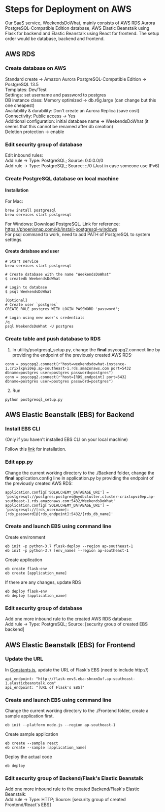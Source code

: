 # Steps for Deployment on AWS
Our SaaS service, WeekendsDoWhat, mainly consists of AWS RDS Aurora PostgreSQL-Compatible Edition database, AWS Elastic Beanstalk using Flask for backend and Elastic Beanstalk using React for frontend. The setup order would be database, backend and frontend.

## AWS RDS

### Create database on AWS

Standard create -> Amazon Aurora PostgreSQL-Compatible Edition -> PostgreSQL 13.5  
Templates: Dev/Test  
Settings: set username and password to postgres  
DB instance class: Memory optimized -> db.r6g.large (can change but this one cheapest)  
Availability & durability: Don't create an Aurora Replica (save cost)  
Connectivity: Public access -> Yes  
Additional configuration: initial database name -> WeekendsDoWhat (it seems that this cannot be renamed after db creation)  
                          Deletion protection -> enable

### Edit security group of database
Edit inbound rules:   
Add rule -> Type: PostgreSQL; Source: 0.0.0.0/0  
Add rule -> Type: PostgreSQL; Source: ::/0 (Just in case someone use IPv6)

### Create PostgreSQL database on local machine
#### Installation

For Mac:
```
brew install postgresql
brew services start postgresql
```

For Windows:
Download PostgreSQL. Link for reference: https://phoenixnap.com/kb/install-postgresql-windows  
For psql command to work, need to add PATH of PostgreSQL to system settings.

#### Create database and user
```
# Start service
brew services start postgresql

# Create database with the name "WeekendsDoWhat"
$ createdb WeekendsDoWhat

# Login to database
$ psql WeekendsDoWhat

[Optional]
# Create user `postgres`
CREATE ROLE postgres WITH LOGIN PASSWORD 'password';

# Login using new user's credentials
/q
psql WeekendsDoWhat -U postgres
```


### Create table and push database to RDS
1. In utility/psotgresql_setup.py, change the **final** psycopg2.connect line by providing the endpoint of the previously created AWS RDS:
```
conn = psycopg2.connect(r"host=weekendsdowhat-instance-1.crixlxpvi0ep.ap-southeast-1.rds.amazonaws.com port=5432 dbname=postgres user=postgres password=postgres")
conn = psycopg2.connect(r"host=[RDS_endpoint] port=5432 dbname=postgres user=postgres password=postgres")
```
2. Run
```
python postgresql_setup.py
```

## AWS Elastic Beanstalk (EBS) for Backend

### Install EBS CLI
(Only if you haven't installed EBS CLI on your local machine)

Follow this [link](https://github.com/aws/aws-elastic-beanstalk-cli-setup) for installation.

### Edit app.py
Change the current working directory to the ./Backend folder, change the **final** application.config line in application.py by providing the endpoint of the previously created AWS RDS:
```
application.config['SQLALCHEMY_DATABASE_URI'] = 'postgresql://postgres:postgres@mydbcluster.cluster-crixlxpvi0ep.ap-southeast-1.rds.amazonaws.com:5432/WeekendsDoWhat'
application.config['SQLALCHEMY_DATABASE_URI'] = 'postgresql://[rds_username]:[rds_password]@[rds_endpoint]:5432/[rds_db_name]'
```

### Create and launch EBS using command line 
Create environment
```
eb init -p python-3.7 flask-deploy --region ap-southeast-1
eb init -p python-3.7 [env_name] --region ap-southeast-1
```
Create application
```
eb create flask-env
eb create [application_name]
```
If there are any changes, update RDS
```
eb deploy flask-env
eb deploy [application_name]
```

### Edit security group of database
Add one more inbound rule to the created AWS RDS database:  
Add rule -> Type: PostgreSQL; Source: [security group of created EBS backend]

## AWS Elastic Beanstalk (EBS) for Frontend

### Update the URL
In [Constants.js](../Frontend/src/Utils/Constants.js), update the URL of Flask's EBS (need to include http://)
```
api_endpoint: "http://flask-env3.eba-shnxm3uf.ap-southeast-1.elasticbeanstalk.com"
api_endpoint: "[URL of Flask's EBS]"
```

### Create and launch EBS using command line
Change the current working directory to the ./Frontend folder, create a sample application first.
```
eb init --platform node.js --region ap-southeast-1
```
Create sample application
```
eb create --sample react
eb create --sample [application_name]
```
Deploy the actual code
```
eb deploy
```

### Edit security group of Backend/Flask's Elastic Beanstalk
Add one more inbound rule to the created Backend/Flask's Elastic Beanstalk:  
Add rule -> Type: HTTP; Source: [security group of created Frontend/React's EBS]
